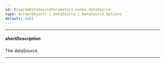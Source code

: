 ```yaml
---
id: DiagramDataSourceParameters.nodes.dataSource
type: Array<Object> | DataSource | DataSource_Options
default: null
---
```

---
##### shortDescription
The dataSource.

---
